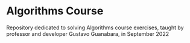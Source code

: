 # Algorithms Course
 Repository dedicated to solving Algorithms course exercises, taught by professor and developer Gustavo Guanabara, in September 2022
